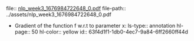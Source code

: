 file:: [nlp_week3_1676984722648_0.pdf](../assets/nlp_week3_1676984722648_0.pdf)
file-path:: ../assets/nlp_week3_1676984722648_0.pdf

- Gradient of the function f w.r.t to parameter x:
  ls-type:: annotation
  hl-page:: 50
  hl-color:: yellow
  id:: 63f4d1f1-1db0-4ec7-9a84-6ff2660ff44d